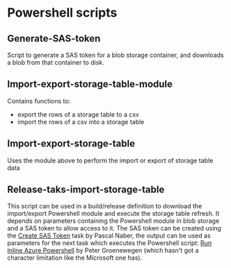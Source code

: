 # Powershell scripts

## Generate-SAS-token
Script to generate a SAS token for a blob storage container, and downloads a blob from that container to disk.

## Import-export-storage-table-module
Contains functions to:
+ export the rows of a storage table to a csv
+ import the rows of a csv into a storage table

## Import-export-storage-table
Uses the module above to perform the import or export of storage table data

## Release-taks-import-storage-table
This script can be used in a build/release definition to download the import/export Powershell module and execute the storage table refresh.
It depends on parameters containing the Powershell module in blob storage and a SAS token to allow access to it.
The SAS token can be created using the [Create SAS Token](https://marketplace.visualstudio.com/items?itemName=pascalnaber.PascalNaber-Xpirit-CreateSasToken#review-details) task by Pascal Naber, the output can be used as parameters for the next task which executes the Powershell script: [Run Inline Azure Powershell](https://marketplace.visualstudio.com/items?itemName=petergroenewegen.PeterGroenewegen-Xpirit-Vsts-Build-InlinePowershell) by Peter Groenewegen (which hasn't got a character limitation like the Microsoft one has).
